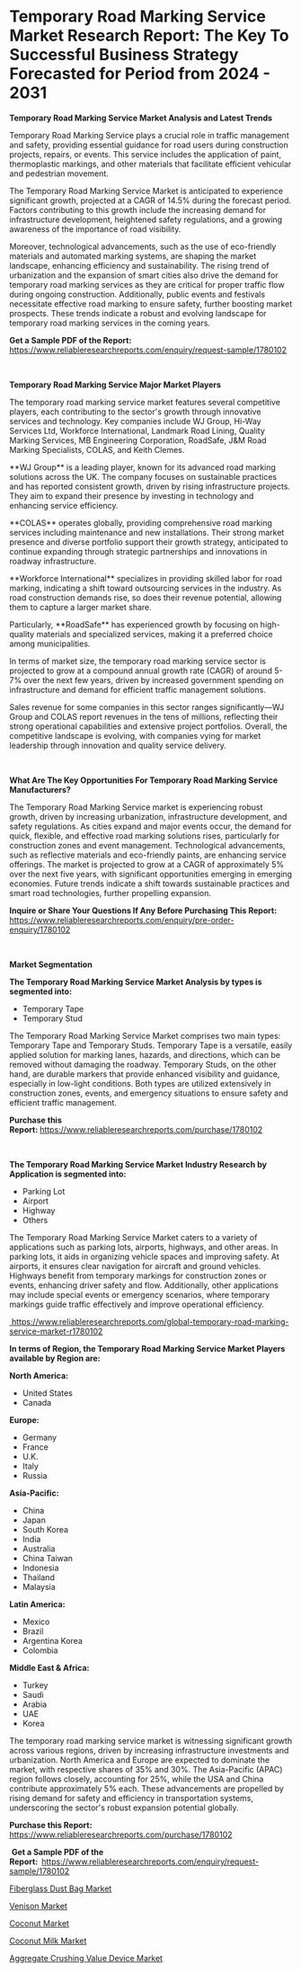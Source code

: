 <p><h1>Temporary Road Marking Service Market Research Report: The Key To Successful Business Strategy Forecasted for Period from 2024 - 2031</h1></p><p><strong>Temporary Road Marking Service Market Analysis and Latest Trends</strong></p>
<p><p>Temporary Road Marking Service plays a crucial role in traffic management and safety, providing essential guidance for road users during construction projects, repairs, or events. This service includes the application of paint, thermoplastic markings, and other materials that facilitate efficient vehicular and pedestrian movement.</p><p>The Temporary Road Marking Service Market is anticipated to experience significant growth, projected at a CAGR of 14.5% during the forecast period. Factors contributing to this growth include the increasing demand for infrastructure development, heightened safety regulations, and a growing awareness of the importance of road visibility. </p><p>Moreover, technological advancements, such as the use of eco-friendly materials and automated marking systems, are shaping the market landscape, enhancing efficiency and sustainability. The rising trend of urbanization and the expansion of smart cities also drive the demand for temporary road marking services as they are critical for proper traffic flow during ongoing construction. Additionally, public events and festivals necessitate effective road marking to ensure safety, further boosting market prospects. These trends indicate a robust and evolving landscape for temporary road marking services in the coming years.</p></p>
<p><strong>Get a Sample PDF of the Report:&nbsp;</strong> <a href="https://www.reliableresearchreports.com/enquiry/request-sample/1780102?utm_campaign=9&utm_medium=2&utm_source=Github&utm_content=ia&utm_term=19122024&utm_id=temporary-road-marking-service">https://www.reliableresearchreports.com/enquiry/request-sample/1780102</a></p>
<p>&nbsp;</p>
<p><strong>Temporary Road Marking Service Major Market Players</strong></p>
<p><p>The temporary road marking service market features several competitive players, each contributing to the sector's growth through innovative services and technology. Key companies include WJ Group, Hi-Way Services Ltd, Workforce International, Landmark Road Lining, Quality Marking Services, MB Engineering Corporation, RoadSafe, J&M Road Marking Specialists, COLAS, and Keith Clemes.</p><p>**WJ Group** is a leading player, known for its advanced road marking solutions across the UK. The company focuses on sustainable practices and has reported consistent growth, driven by rising infrastructure projects. They aim to expand their presence by investing in technology and enhancing service efficiency.</p><p>**COLAS** operates globally, providing comprehensive road marking services including maintenance and new installations. Their strong market presence and diverse portfolio support their growth strategy, anticipated to continue expanding through strategic partnerships and innovations in roadway infrastructure.</p><p>**Workforce International** specializes in providing skilled labor for road marking, indicating a shift toward outsourcing services in the industry. As road construction demands rise, so does their revenue potential, allowing them to capture a larger market share.</p><p>Particularly, **RoadSafe** has experienced growth by focusing on high-quality materials and specialized services, making it a preferred choice among municipalities.</p><p>In terms of market size, the temporary road marking service sector is projected to grow at a compound annual growth rate (CAGR) of around 5-7% over the next few years, driven by increased government spending on infrastructure and demand for efficient traffic management solutions. </p><p>Sales revenue for some companies in this sector ranges significantly—WJ Group and COLAS report revenues in the tens of millions, reflecting their strong operational capabilities and extensive project portfolios. Overall, the competitive landscape is evolving, with companies vying for market leadership through innovation and quality service delivery.</p></p>
<p>&nbsp;</p>
<p><strong>What Are The Key Opportunities For Temporary Road Marking Service Manufacturers?</strong></p>
<p><p>The Temporary Road Marking Service market is experiencing robust growth, driven by increasing urbanization, infrastructure development, and safety regulations. As cities expand and major events occur, the demand for quick, flexible, and effective road marking solutions rises, particularly for construction zones and event management. Technological advancements, such as reflective materials and eco-friendly paints, are enhancing service offerings. The market is projected to grow at a CAGR of approximately 5% over the next five years, with significant opportunities emerging in emerging economies. Future trends indicate a shift towards sustainable practices and smart road technologies, further propelling expansion.</p></p>
<p><strong>Inquire or Share Your Questions If Any Before Purchasing This Report:</strong> <a href="https://www.reliableresearchreports.com/enquiry/pre-order-enquiry/1780102?utm_campaign=9&utm_medium=2&utm_source=Github&utm_content=ia&utm_term=19122024&utm_id=temporary-road-marking-service">https://www.reliableresearchreports.com/enquiry/pre-order-enquiry/1780102</a></p>
<p>&nbsp;</p>
<p><strong>Market Segmentation</strong></p>
<p><strong>The Temporary Road Marking Service Market Analysis by types is segmented into:</strong></p>
<p><ul><li>Temporary Tape</li><li>Temporary Stud</li></ul></p>
<p><p>The Temporary Road Marking Service Market comprises two main types: Temporary Tape and Temporary Studs. Temporary Tape is a versatile, easily applied solution for marking lanes, hazards, and directions, which can be removed without damaging the roadway. Temporary Studs, on the other hand, are durable markers that provide enhanced visibility and guidance, especially in low-light conditions. Both types are utilized extensively in construction zones, events, and emergency situations to ensure safety and efficient traffic management.</p></p>
<p><strong>Purchase this Report:&nbsp;</strong><a href="https://www.reliableresearchreports.com/purchase/1780102?utm_campaign=9&utm_medium=2&utm_source=Github&utm_content=ia&utm_term=19122024&utm_id=temporary-road-marking-service">https://www.reliableresearchreports.com/purchase/1780102</a></p>
<p>&nbsp;</p>
<p><strong>The Temporary Road Marking Service Market Industry Research by Application is segmented into:</strong></p>
<p><ul><li>Parking Lot</li><li>Airport</li><li>Highway</li><li>Others</li></ul></p>
<p><p>The Temporary Road Marking Service Market caters to a variety of applications such as parking lots, airports, highways, and other areas. In parking lots, it aids in organizing vehicle spaces and improving safety. At airports, it ensures clear navigation for aircraft and ground vehicles. Highways benefit from temporary markings for construction zones or events, enhancing driver safety and flow. Additionally, other applications may include special events or emergency scenarios, where temporary markings guide traffic effectively and improve operational efficiency.</p></p>
<p><a href="https://www.reliableresearchreports.com/global-temporary-road-marking-service-market-r1780102?utm_campaign=9&utm_medium=2&utm_source=Github&utm_content=ia&utm_term=19122024&utm_id=temporary-road-marking-service">&nbsp;https://www.reliableresearchreports.com/global-temporary-road-marking-service-market-r1780102</a></p>
<p><strong>In terms of Region, the Temporary Road Marking Service Market Players available by Region are:</strong></p>
<p>
    <p> <strong> North America: </strong>
        <ul>
            <li>United States</li>
            <li>Canada</li>
        </ul>
        </p> 
    <p> <strong> Europe: </strong>
        <ul>
            <li>Germany</li>
            <li>France</li>
            <li>U.K.</li>
            <li>Italy</li>
            <li>Russia</li>
        </ul>
        </p> 
    <p> <strong> Asia-Pacific: </strong>
        <ul>
            <li>China</li>
            <li>Japan</li>
            <li>South Korea</li>
            <li>India</li>
            <li>Australia</li>
            <li>China Taiwan</li>
            <li>Indonesia</li>
            <li>Thailand</li>
            <li>Malaysia</li>
        </ul>
        </p> 
    <p> <strong> Latin America: </strong>
        <ul>
            <li>Mexico</li>
            <li>Brazil</li>
            <li>Argentina Korea</li>
            <li>Colombia</li>
        </ul>
        </p> 
    <p> <strong> Middle East & Africa: </strong>
        <ul>
            <li>Turkey</li>
            <li>Saudi</li>
            <li>Arabia</li>
            <li>UAE</li>
            <li>Korea</li>
        </ul>
    </p>
    </p>
<p><p>The temporary road marking service market is witnessing significant growth across various regions, driven by increasing infrastructure investments and urbanization. North America and Europe are expected to dominate the market, with respective shares of 35% and 30%. The Asia-Pacific (APAC) region follows closely, accounting for 25%, while the USA and China contribute approximately 5% each. These advancements are propelled by rising demand for safety and efficiency in transportation systems, underscoring the sector's robust expansion potential globally.</p></p>
<p><strong>Purchase this Report: </strong><a href="https://www.reliableresearchreports.com/purchase/1780102?utm_campaign=9&utm_medium=2&utm_source=Github&utm_content=ia&utm_term=19122024&utm_id=temporary-road-marking-service">https://www.reliableresearchreports.com/purchase/1780102</a></p>
<p>&nbsp;<strong>Get a Sample PDF of the Report:&nbsp;&nbsp;</strong><a href="https://www.reliableresearchreports.com/enquiry/request-sample/1780102?utm_campaign=9&utm_medium=2&utm_source=Github&utm_content=ia&utm_term=19122024&utm_id=temporary-road-marking-service">https://www.reliableresearchreports.com/enquiry/request-sample/1780102</a></p>
<p><strong></strong></p>
<p><p><a href="https://github.com/wileonie19657/Market-Research-Report-List-1/blob/main/fiberglass-dust-bag-market.md?utm_campaign=9&utm_medium=2&utm_source=Github&utm_content=ia&utm_term=19122024&utm_id=temporary-road-marking-service">Fiberglass Dust Bag Market</a></p><p><a href="https://www.linkedin.com/pulse/venison-market-outlook-anticipated-growth-projected-cagr-lbunc?utm_campaign=9&utm_medium=2&utm_source=Github&utm_content=ia&utm_term=19122024&utm_id=temporary-road-marking-service">Venison Market</a></p><p><a href="https://www.linkedin.com/pulse/driving-forces-behind-coconut-market-expansion-expected-cagr-qiyac?utm_campaign=9&utm_medium=2&utm_source=Github&utm_content=ia&utm_term=19122024&utm_id=temporary-road-marking-service">Coconut Market</a></p><p><a href="https://www.linkedin.com/pulse/coconut-milk-market-outlook-anticipated-growth-projected-poboc?utm_campaign=9&utm_medium=2&utm_source=Github&utm_content=ia&utm_term=19122024&utm_id=temporary-road-marking-service">Coconut Milk Market</a></p><p><a href="https://github.com/AfsanaMia652/Market-Research-Report-List-1/blob/main/aggregate-crushing-value-device-market.md?utm_campaign=9&utm_medium=2&utm_source=Github&utm_content=ia&utm_term=19122024&utm_id=temporary-road-marking-service">Aggregate Crushing Value Device Market</a></p></p>